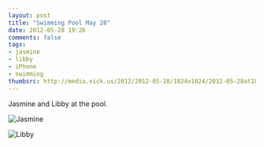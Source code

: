 ```yaml
---
layout: post
title: "Swimming Pool May 28"
date: 2012-05-28 19:26
comments: false
tags: 
- jasmine
- libby
- iPhone
- swimming
thumbsrc: http://media.eick.us/2012/2012-05-28/1024x1024/2012-05-28at18.03.36.jpg
---
```

Jasmine and Libby at the pool.



![Jasmine](http://media.eick.us/media/photographs/2012/2012-05-28/2012-05-28at18.03.36.jpg)




![Libby](http://media.eick.us/media/photographs/2012/2012-05-28/2012-05-28at18.00.59.jpg)

